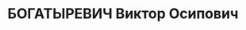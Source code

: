 ---
title: БОГАТЫРЕВИЧ Виктор Осипович
description: 1903 г.р., член партии 1924 года, зам. начальника Азово-Черноморского
  краевого земельного управления. 04.05.1937г. Крайком исключил из партии по политическим
  мотивам. В мае 1937 года арестован. 13.12.1937г. Военной коллегией Верховного суда
  СССР осужден к ВМН - расстрелу. 27.07.1957г. реабилитирован. Восстановлен в партии.
---